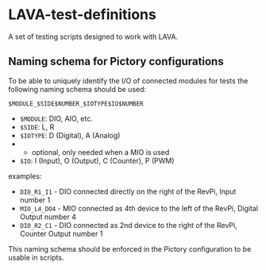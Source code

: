 # LAVA-test-definitions
A set of testing scripts designed to work with LAVA.

## Naming schema for Pictory configurations

To be able to uniquely identify the I/O of connected modules for tests the
following naming schema should be used:

`$MODULE_$SIDE$NUMBER_$IOTYPE$IO$NUMBER`

- `$MODULE`: DIO, AIO, etc.
- `$SIDE`: L, R
- `$IOTYPE`: D (Digital), A (Analog)
-  - optional, only needed when a MIO is used
- `$IO`: I (Input), O (Output), C (Counter), P (PWM)

examples:
 - `DIO_R1_I1` - DIO connected directly on the right of the RevPi, Input number 1
 - `MIO_L4_DO4` - MIO connected as 4th device to the left of the RevPi, Digital
   Output number 4
 - `DIO_R2_C1` - DIO connected as 2nd device to the right of the RevPi, Counter
   Output number 1

This naming schema should be enforced in the Pictory configuration to be
usable in scripts.
